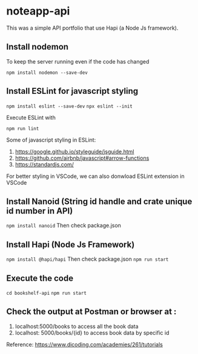 # noteapp-api

This was a simple API portfolio that use Hapi (a Node Js framework).

## Install nodemon 
To keep the server running even if the code has changed

`npm install nodemon --save-dev`

## Install ESLint for javascript styling

`npm install eslint --save-dev`
`npx eslint --init`

Execute ESLint with

`npm run lint`

Some of javascript styling in ESLint:
1. https://google.github.io/styleguide/jsguide.html
2. https://github.com/airbnb/javascript#arrow-functions
3. https://standardjs.com/

For better styling in VSCode, we can also donwload ESLint extension in VSCode

## Install Nanoid (String id handle and crate unique id number in API)

`npm install nanoid`
Then check package.json

## Install Hapi (Node Js Framework)

`npm install @hapi/hapi`
Then check package.json
`npm run start`

## Execute the code

`cd bookshelf-api`
`npm run start`

## Check the output at Postman or browser at :
1. localhost:5000/books to access all the book data
2. localhost: 5000/books/{id} to access book data by specific id

Reference: https://www.dicoding.com/academies/261/tutorials
